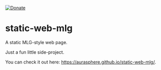 [![Donate](https://img.shields.io/badge/Donate-PayPal-orange.svg)](https://www.paypal.com/donate/?cmd=_donations&business=8UK2BZP2K8NSS)

# static-web-mlg
A static MLG-style web page.

Just a fun little side-project.

You can check it out here: https://aurasphere.github.io/static-web-mlg/.
